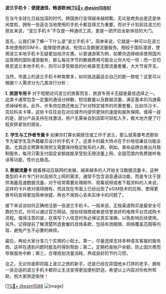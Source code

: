 **波兰手机卡：便捷通信，畅游欧洲[[TG💪+ @esim1088](https://t.me/s/esim1088)]**

在当今全球化日益加深的时代，跨国旅行变得越来越频繁。无论是商务出差还是休闲度假，拥有一张适合当地使用的手机卡都显得尤为重要。而对于计划前往波兰的朋友来说，“波兰手机卡”不仅是一种通讯工具，更是一把开启全新体验的大门。

首先，让我们来了解一下什么是“波兰手机卡”。简单来说，它就是一种可以在波兰本地使用的SIM卡，能够提供通话、短信以及数据流量服务。相较于国际漫游，使用波兰本地手机卡无疑更加经济实惠。以普通游客为例，如果你选择继续使用国内运营商的国际漫游服务，那么每兆字节的数据费用可能会让你大吃一惊；而一旦切换至波兰本地手机卡，则可以享受极低的价格甚至无限流量套餐，大大节省开支。

当然，市面上的波兰手机卡种类繁多，如何挑选最适合自己的那一款呢？这里可以根据个人需求分为几类进行分析：

**1. 旅游专用卡**
对于短期访问波兰的旅客而言，旅游专用卡无疑是最佳选择之一。这类卡通常包含一定量的通话分钟数、短信数量以及数据流量，满足基本的沟通需求绰绰有余。此外，许多供应商还推出了针对特定城市的优惠套餐，比如华沙卡、克拉科夫卡等，这些卡往往会在对应城市内提供更快的速度和服务保障。值得一提的是，部分产品支持在线激活，用户无需亲自到店即可轻松入手，极大地方便了行程安排紧张的朋友。

**2. 学生与工作者专属卡**
如果你打算长期居住或工作于波兰，那么就需要考虑那些专为留学生及外籍雇员设计的手机卡了。这类卡的最大特点在于价格低廉且功能全面，尤其适合预算有限但又需要保持稳定联系的人群。例如，某些品牌会推出月租制服务，每月只需支付固定金额就能享受到无限流量上网、全国范围内免费接听电话等功能，性价比极高。

**3. 数据流量卡**
随着移动互联网的发展，越来越多的人开始关注数据流量卡。这种类型的卡片专门针对高频次上网的需求，通常不包含语音通话功能，而是专注于提供海量高速数据流量。对于经常需要处理邮件、观看视频或者下载资料的人来说，这样的卡片绝对值得拥有。而且现在市面上已经出现了eSIM技术的应用，使得更换号码变得更加简单快捷，再也不用担心丢失实体卡的问题了。

接下来谈谈如何正确地注册一张波兰手机卡。一般来说，正规渠道购买是最安全可靠的方式。你可以通过官方网站、授权经销商或者是信誉良好的电商平台完成购卡流程。值得注意的是，在填写个人信息时务必保证真实准确，以免影响后续使用。另外，记得提前了解清楚所选套餐的具体条款，包括有效期限、网络覆盖范围等内容，避免产生不必要的麻烦。

最后，再给大家分享几个实用的小贴士。第一，尽量选择支持多种语言客服的服务商，这样在遇到问题时能及时得到帮助；第二，定期检查账户余额，防止因欠费而导致服务中断；第三，合理规划流量消耗，养成良好的节约习惯。

总之，无论你是即将踏上波兰之旅的新手，还是已经在异国他乡打拼的老手，拥有一张合适的波兰手机卡都将让生活变得更加便利舒适。希望以上内容对你有所帮助，祝大家旅途愉快！

[[TG💪+ @esim1088](https://t.me/s/esim1088) ![Image](https://i.postimg.cc/4NQfJmqS/Snipaste-2025-05-13-00-14-12.png)]